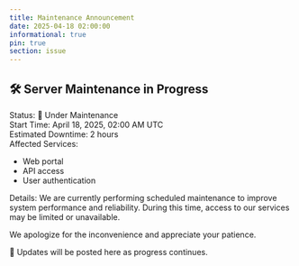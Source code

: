 ```yaml
---
title: Maintenance Announcement 
date: 2025-04-18 02:00:00 
informational: true
pin: true 
section: issue
---
```


## 🛠️ Server Maintenance in Progress <br>
Status: 🚧 Under Maintenance <br>
Start Time: April 18, 2025, 02:00 AM UTC <br>
Estimated Downtime: 2 hours <br>
Affected Services: <br>
- Web portal
- API access
- User authentication

Details:
We are currently performing scheduled maintenance to improve system performance and reliability. During this time, access to our services may be limited or unavailable.

We apologize for the inconvenience and appreciate your patience.

📢 Updates will be posted here as progress continues.